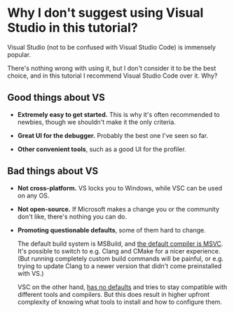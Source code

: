 # Why I don't suggest using Visual Studio in this tutorial?

Visual Studio (not to be confused with Visual Studio Code) is immensely popular.

There's nothing wrong with using it, but I don't consider it to be the best choice, and in this tutorial I recommend Visual Studio Code over it. Why?

## Good things about VS

* **Extremely easy to get started.** This is why it's often recommended to newbies, though we shouldn't make it the only criteria.

* **Great UI for the debugger.** Probably the best one I've seen so far.

* **Other convenient tools**, such as a good UI for the profiler.

## Bad things about VS

* **Not cross-platform.** VS locks you to Windows, while VSC can be used on any OS.

* **Not open-source.** If Microsoft makes a change you or the community don't like, there's nothing you can do.

* **Promoting questionable defaults**, some of them hard to change.

  The default build system is MSBuild, and [the default compiler is MSVC](/choosing_compiler_and_more.md#choosing-a-compiler). It's possible to switch to e.g. Clang and CMake for a nicer experience. (But running completely custom build commands will be painful, or e.g. trying to update Clang to a newer version that didn't come preinstalled with VS.)

  VSC on the other hand, [has no defaults](/images/bad_defaults_or_no_defaults.jpg) and tries to stay compatible with different tools and compilers. But this does result in higher upfront complexity of knowing what tools to install and how to configure them.
